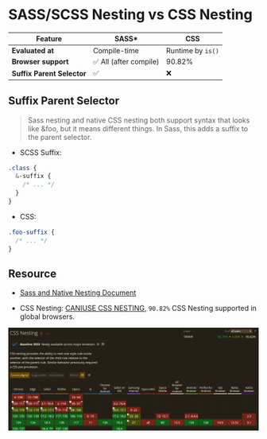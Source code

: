 # SASS/SCSS Nesting vs CSS Nesting

| Feature                    | **SASS\***             | **CSS**           |
| -------------------------- | ---------------------- | ----------------- |
| **Evaluated at**           | Compile-time           | Runtime by `is()` |
| **Browser support**        | ✅ All (after compile) | 90.82%            |
| **Suffix Parent Selector** | ✅                     | ❌                |

## Suffix Parent Selector

> Sass nesting and native CSS nesting both support syntax that looks like &foo, but it means different things. In Sass, this adds a suffix to the parent selector.

- SCSS Suffix:

```scss
.class {
  &-suffix {
    /* ... */
  }
}
```

- CSS:

```css
.foo-suffix {
  /* ... */
}
```

## Resource

- [Sass and Native Nesting Document](https://sass-lang.com/blog/sass-and-native-nesting/)

- CSS Nesting: [CANIUSE CSS NESTING](https://caniuse.com/css-nesting), `90.82%` CSS Nesting supported in global browsers.

![CSS Nesting in caniuse 2025](<CSS_Nesting(caniuse).png>)
